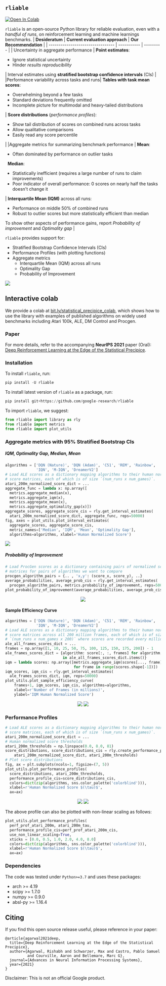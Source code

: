 
## `rliable`

[![Open In Colab](https://colab.research.google.com/assets/colab-badge.svg)](https://colab.research.google.com/drive/1a0pSD-1tWhMmeJeeoyZM1A-HCW3yf1xR?usp=sharing)

`rliable` is an open-source Python library for reliable evaluation, even with a *handful
of runs*, on reinforcement learning and machine learnings benchmarks. 
| **Desideratum** | **Current evaluation approach** |  **Our Recommendation**    |
| --------------------------------- | ----------- | --------- |
| Uncertainty in aggregate performance | **Point estimates**: <ul> <li> Ignore statistical uncertainty </li> <li> Hinder *results reproducibility* </li></ul> | Interval estimates using **stratified bootstrap confidence intervals** (CIs) |
|Performance variability across tasks and runs| **Tables with task mean scores**: <ul><li> Overwhelming beyond a few tasks </li> <li> Standard deviations frequently omitted </li> <li> Incomplete picture for multimodal and heavy-tailed distributions </li> </ul> | **Score distributions** (*performance profiles*): <ul> <li> Show tail distribution of scores on combined runs across tasks </li> <li> Allow qualitative comparisons </li> <li> Easily read any score percentile </li> </ul>|
|Aggregate metrics for summarizing benchmark performance | **Mean**:  <ul><li> Often dominated by performance on outlier tasks </li></ul> &nbsp; **Median**: <ul> <li> Statistically inefficient (requires a large number of runs to claim improvements) </li>  <li> Poor indicator of overall performance: 0 scores on nearly half the tasks doesn't change it </li> </ul>| **Interquartile Mean (IQM)** across all runs: <ul> <li> Performance on middle 50% of combined runs </li> <li> Robust to outlier scores but more statistically efficient than median </li> </ul> To show other aspects of performance gains, report *Probability of improvement* and *Optimality gap* |

`rliable` provides support for:

 * Stratified Bootstrap Confidence Intervals (CIs)
 * Performance Profiles (with plotting functions)
 * Aggregate metrics
   * Interquartile Mean (IQM) across all runs
   * Optimality Gap
   * Probability of Improvement

<div align="left">
  <img src="https://raw.githubusercontent.com/google-research/rliable/master/images/aggregate_metric.png">
</div>

## Interactive colab
We provide a colab at [bit.ly/statistical_precipice_colab](https://colab.research.google.com/drive/1a0pSD-1tWhMmeJeeoyZM1A-HCW3yf1xR?usp=sharing),
which shows how to use the library with examples of published algorithms on
widely used benchmarks including Atari 100k, ALE, DM Control and Procgen.


### Paper
For more details, refer to the accompanying **NeurIPS 2021** paper (Oral):
[Deep Reinforcement Learning at the Edge of the Statistical Precipice](https://arxiv.org/pdf/2108.13264.pdf).


### Installation

To install `rliable`, run:
```python
pip install -U rliable
```

To install latest version of `rliable` as a package, run:

```python
pip install git+https://github.com/google-research/rliable
```

To import `rliable`, we suggest:

```python
from rliable import library as rly
from rliable import metrics
from rliable import plot_utils
```

### Aggregate metrics with 95% Stratified Bootstrap CIs


##### IQM, Optimality Gap, Median, Mean
```python
algorithms = ['DQN (Nature)', 'DQN (Adam)', 'C51', 'REM', 'Rainbow',
              'IQN', 'M-IQN', 'DreamerV2']
# Load ALE scores as a dictionary mapping algorithms to their human normalized
# score matrices, each of which is of size `(num_runs x num_games)`.
atari_200m_normalized_score_dict = ...
aggregate_func = lambda x: np.array([
  metrics.aggregate_median(x),
  metrics.aggregate_iqm(x),
  metrics.aggregate_mean(x),
  metrics.aggregate_optimality_gap(x)])
aggregate_scores, aggregate_score_cis = rly.get_interval_estimates(
  atari_200m_normalized_score_dict, aggregate_func, reps=50000)
fig, axes = plot_utils.plot_interval_estimates(
  aggregate_scores, aggregate_score_cis,
  metric_names=['Median', 'IQM', 'Mean', 'Optimality Gap'],
  algorithms=algorithms, xlabel='Human Normalized Score')
```

<div align="left">
  <img src="https://raw.githubusercontent.com/google-research/rliable/master/images/ale_interval_estimates.png">
</div>

##### Probability of Improvement
```python
# Load ProcGen scores as a dictionary containing pairs of normalized score
# matrices for pairs of algorithms we want to compare
procgen_algorithm_pairs = {.. , 'x,y': (score_x, score_y), ..}
average_probabilities, average_prob_cis = rly.get_interval_estimates(
  procgen_algorithm_pairs, metrics.probability_of_improvement, reps=50000)
plot_probability_of_improvement(average_probabilities, average_prob_cis)
```
<div align="center">
  <img src="https://raw.githubusercontent.com/google-research/rliable/master/images/procgen_probability_of_improvement.png">
</div>

#### Sample Efficiency Curve
```python
algorithms = ['DQN (Nature)', 'DQN (Adam)', 'C51', 'REM', 'Rainbow',
              'IQN', 'M-IQN', 'DreamerV2']
# Load ALE scores as a dictionary mapping algorithms to their human normalized
# score matrices across all 200 million frames, each of which is of size
# `(num_runs x num_games x 200)` where scores are recorded every million frame.
ale_all_frames_scores_dict = ...
frames = np.array([1, 10, 25, 50, 75, 100, 125, 150, 175, 200]) - 1
ale_frames_scores_dict = {algorithm: score[:, :, frames] for algorithm, score
                          in ale_all_frames_scores_dict.items()}
iqm = lambda scores: np.array([metrics.aggregate_iqm(scores[..., frame])
                               for frame in range(scores.shape[-1])])
iqm_scores, iqm_cis = rly.get_interval_estimates(
  ale_frames_scores_dict, iqm, reps=50000)
plot_utils.plot_sample_efficiency_curve(
    frames+1, iqm_scores, iqm_cis, algorithms=algorithms,
    xlabel=r'Number of Frames (in millions)',
    ylabel='IQM Human Normalized Score')
```
<div align="center">
  <img src="https://raw.githubusercontent.com/google-research/rliable/master/images/ale_legend.png">
  <img src="https://raw.githubusercontent.com/google-research/rliable/master/images/atari_sample_efficiency_iqm.png">
</div>

### Performance Profiles

```python
# Load ALE scores as a dictionary mapping algorithms to their human normalized
# score matrices, each of which is of size `(num_runs x num_games)`.
atari_200m_normalized_score_dict = ...
# Human normalized score thresholds
atari_200m_thresholds = np.linspace(0.0, 8.0, 81)
score_distributions, score_distributions_cis = rly.create_performance_profile(
    atari_200m_normalized_score_dict, atari_200m_thresholds)
# Plot score distributions
fig, ax = plt.subplots(ncols=1, figsize=(7, 5))
plot_utils.plot_performance_profiles(
  score_distributions, atari_200m_thresholds,
  performance_profile_cis=score_distributions_cis,
  colors=dict(zip(algorithms, sns.color_palette('colorblind'))),
  xlabel=r'Human Normalized Score $(\tau)$',
  ax=ax)
```
<div align="center">
  <img src="https://raw.githubusercontent.com/google-research/rliable/master/images/ale_legend.png">
  <img src="https://raw.githubusercontent.com/google-research/rliable/master/images/ale_score_distributions_new.png">
</div>

The above profile can also be plotted with non-linear scaling as follows:

```python
plot_utils.plot_performance_profiles(
  perf_prof_atari_200m, atari_200m_tau,
  performance_profile_cis=perf_prof_atari_200m_cis,
  use_non_linear_scaling=True,
  xticks = [0.0, 0.5, 1.0, 2.0, 4.0, 8.0]
  colors=dict(zip(algorithms, sns.color_palette('colorblind'))),
  xlabel=r'Human Normalized Score $(\tau)$',
  ax=ax)
```


### Dependencies
The code was tested under `Python>=3.7` and uses these packages:

- arch >= 4.19
- scipy >= 1.7.0
- numpy >= 0.9.0
- absl-py >= 1.16.4

Citing
------
If you find this open source release useful, please reference in your paper:

    @article{agarwal2021deep,
      title={Deep Reinforcement Learning at the Edge of the Statistical Precipice},
      author={Agarwal, Rishabh and Schwarzer, Max and Castro, Pablo Samuel
              and Courville, Aaron and Bellemare, Marc G},
      journal={Advances in Neural Information Processing Systems},
      year={2021}
    }

Disclaimer: This is not an official Google product.
